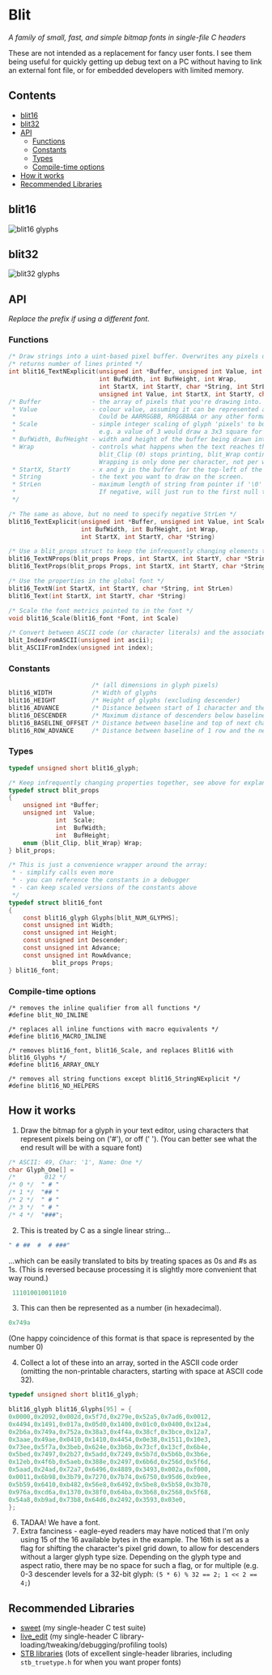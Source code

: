 # Blit
_A family of small, fast, and simple bitmap fonts in single-file C headers_

These are not intended as a replacement for fancy user fonts.
I see them being useful for quickly getting up debug text on a PC without having to link an external font file, or for embedded developers with limited memory.

## Contents
- [blit16](#blit16)
- [blit32](#blit32)
- [API](#api)
	- [Functions](#functions)
	- [Constants](#constants)
	- [Types](#types)
	- [Compile-time options](#compile-time-options)
- [How it works](#how-it-works)
- [Recommended Libraries](#recommended-libraries)

## blit16
![blit16 glyphs](img/blit16.png)

## blit32
![blit32 glyphs](img/blit32.png)

## API
_Replace the prefix if using a different font._

### Functions
``` c
/* Draw strings into a uint-based pixel buffer. Overwrites any pixels drawn to (no alpha). */
/* returns number of lines printed */
int blit16_TextNExplicit(unsigned int *Buffer, unsigned int Value, int Scale,
                         int BufWidth, int BufHeight, int Wrap,
                         int StartX, int StartY, char *String, int StrLen)
                         unsigned int Value, int StartX, int StartY, char *String, int StrLen);
/* Buffer              - the array of pixels that you're drawing into.
 * Value               - colour value, assuming it can be represented as a uint.
 *                       Could be AARRGGBB, RRGGBBAA or any other formation.
 * Scale               - simple integer scaling of glyph 'pixels' to buffer pixels.
 *                       e.g. a value of 3 would draw a 3x3 square for each 'pixel'.
 * BufWidth, BufHeight - width and height of the buffer being drawn into.
 * Wrap                - controls what happens when the text reaches the edge of the buffer.
                         blit_Clip (0) stops printing, blit_Wrap continues on the next line.
                         Wrapping is only done per character, not per word.
 * StartX, StartY      - x and y in the buffer for the top-left of the glyph's bounding box.
 * String              - the text you want to draw on the screen.
 * StrLen              - maximum length of string from pointer if '\0' is not hit first.
 *                       If negative, will just run to the first null terminator.
 */

/* The same as above, but no need to specify negative StrLen */
blit16_TextExplicit(unsigned int *Buffer, unsigned int Value, int Scale,
                    int BufWidth, int BufHeight, int Wrap,
                    int StartX, int StartY, char *String)

/* Use a blit_props struct to keep the infrequently changing elements together */
blit16_TextNProps(blit_props Props, int StartX, int StartY, char *String, int StrLen)
blit16_TextProps(blit_props Props, int StartX, int StartY, char *String)

/* Use the properties in the global font */
blit16_TextN(int StartX, int StartY, char *String, int StrLen)
blit16_Text(int StartX, int StartY, char *String)

/* Scale the font metrics pointed to in the font */
void blit16_Scale(blit16_font *Font, int Scale)

/* Convert between ASCII code (or character literals) and the associated glyph index. */
blit_IndexFromASCII(unsigned int ascii);
blit_ASCIIFromIndex(unsigned int index);
```

### Constants
``` c
                       /* (all dimensions in glyph pixels)                    */
blit16_WIDTH           /* Width of glyphs                                     */
blit16_HEIGHT          /* Height of glyphs (excluding descender)              */
blit16_ADVANCE         /* Distance between start of 1 character and the next  */
blit16_DESCENDER       /* Maximum distance of descenders below baseline       */
blit16_BASELINE_OFFSET /* Distance between baseline and top of next character */
blit16_ROW_ADVANCE     /* Distance between baseline of 1 row and the next     */
```

### Types
``` c
typedef unsigned short blit16_glyph;

/* Keep infrequently changing properties together, see above for explanations */
typedef struct blit_props
{
	unsigned int *Buffer;
	unsigned int  Value;
	         int  Scale;
	         int  BufWidth;
	         int  BufHeight;
	enum {blit_Clip, blit_Wrap} Wrap;
} blit_props;

/* This is just a convenience wrapper around the array:
 * - simplify calls even more
 * - you can reference the constants in a debugger
 * - can keep scaled versions of the constants above
 */
typedef struct blit16_font
{
	const blit16_glyph Glyphs[blit_NUM_GLYPHS];
	const unsigned int Width;
	const unsigned int Height;
	const unsigned int Descender;
	const unsigned int Advance;
	const unsigned int RowAdvance;
	        blit_props Props;
} blit16_font;
```

### Compile-time options
```
/* removes the inline qualifier from all functions */
#define blit_NO_INLINE

/* replaces all inline functions with macro equivalents */
#define blit16_MACRO_INLINE

/* removes blit16_font, blit16_Scale, and replaces Blit16 with blit16_Glyphs */
#define blit16_ARRAY_ONLY

/* removes all string functions except blit16_StringNExplicit */
#define blit16_NO_HELPERS
```

## How it works 
1) Draw the bitmap for a glyph in your text editor, using characters that represent pixels being on ('#'), or off (' ').
(You can better see what the end result will be with a square font)
``` c
/* ASCII: 49, Char: '1', Name: One */
char Glyph_One[] =
/*        012 */
/* 0 */  " # "
/* 1 */  "## "
/* 2 */  " # "
/* 3 */  " # "
/* 4 */  "###";
```
2) This is treated by C as a single linear string...
``` c
" # ##  #  # ###"
```
...which can be easily translated to bits by treating spaces as 0s and #s as 1s.
(This is reversed because processing it is slightly more convenient that way round.)
``` c
 111010010011010
```
3) This can then be represented as a number (in hexadecimal).
``` c
0x749a
```
(One happy coincidence of this format is that space is represented by the number 0)

4) Collect a lot of these into an array, sorted in the ASCII code order (omitting the non-printable characters, starting with space at ASCII code 32).
``` c
typedef unsigned short blit16_glyph;

blit16_glyph blit16_Glyphs[95] = {
0x0000,0x2092,0x002d,0x5f7d,0x279e,0x52a5,0x7ad6,0x0012,
0x4494,0x1491,0x017a,0x05d0,0x1400,0x01c0,0x0400,0x12a4,
0x2b6a,0x749a,0x752a,0x38a3,0x4f4a,0x38cf,0x3bce,0x12a7,
0x3aae,0x49ae,0x0410,0x1410,0x4454,0x0e38,0x1511,0x10e3,
0x73ee,0x5f7a,0x3beb,0x624e,0x3b6b,0x73cf,0x13cf,0x6b4e,
0x5bed,0x7497,0x2b27,0x5add,0x7249,0x5b7d,0x5b6b,0x3b6e,
0x12eb,0x4f6b,0x5aeb,0x388e,0x2497,0x6b6d,0x256d,0x5f6d,
0x5aad,0x24ad,0x72a7,0x6496,0x4889,0x3493,0x002a,0xf000,
0x0011,0x6b98,0x3b79,0x7270,0x7b74,0x6750,0x95d6,0xb9ee,
0x5b59,0x6410,0xb482,0x56e8,0x6492,0x5be8,0x5b58,0x3b70,
0x976a,0xcd6a,0x1370,0x38f0,0x64ba,0x3b68,0x2568,0x5f68,
0x54a8,0xb9ad,0x73b8,0x64d6,0x2492,0x3593,0x03e0,
};

```
6) TADAA! We have a font.
7) Extra fanciness - eagle-eyed readers may have noticed that I'm only using 15 of the 16 available bytes in the example.
The 16th is set as a flag for shifting the character's pixel grid down, to allow for descenders without a larger glyph type size.
Depending on the glyph type and aspect ratio, there may be no space for such a flag, or for multiple (e.g. 0-3 descender levels for a 32-bit glyph: `(5 * 6) % 32 == 2; 1 << 2 == 4;`)

## Recommended Libraries
- [sweet](https://github.com/azmr/sweet) (my single-header C test suite)
- [live_edit](https://github.com/azmr/live_edit) (my single-header C library-loading/tweaking/debugging/profiling tools)
- [STB libraries](https://github.com/nothings/stb) (lots of excellent single-header libraries, including `stb_truetype.h` for when you want proper fonts)
